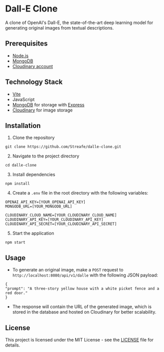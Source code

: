 # Dall-E Clone

A clone of OpenAI's Dall-E, the state-of-the-art deep learning model for generating original images from textual descriptions.

## Prerequisites

- [Node.js](https://nodejs.org/en/download/)
- [MongoDB](https://docs.mongodb.com/manual/installation/)
- [Cloudinary account](https://cloudinary.com/signup)

## Technology Stack

- [Vite](https://github.com/vitejs/vite)
- JavaScript
- [MongoDB](https://www.mongodb.com/) for storage with [Express](https://expressjs.com/)
- [Cloudinary](https://cloudinary.com/) for image storage

## Installation

1. Clone the repository

```
git clone https://github.com/Streafe/dalle-clone.git
```

2. Navigate to the project directory

```
cd dalle-clone
```

3. Install dependencies

```
npm install
```

4. Create a `.env` file in the root directory with the following variables:

```
OPENAI_API_KEY=[YOUR_OPENAI_API_KEY]
MONGODB_URL=[YOUR_MONGODB_URL]

CLOUDINARY_CLOUD_NAME=[YOUR_CLOUDINARY_CLOUD_NAME]
CLOUDINARY_API_KEY=[YOUR_CLOUDINARY_API_KEY]
CLOUDINARY_API_SECRET=[YOUR_CLOUDINARY_API_SECRET]
```

5. Start the application

```
npm start
```

## Usage

- To generate an original image, make a `POST` request to `http://localhost:8080/api/v1/dalle` with the following JSON payload:

```
{
"prompt": "A three-story yellow house with a white picket fence and a red door."
}
```

- The response will contain the URL of the generated image, which is stored in the database and hosted on Cloudinary for better scalability.

## License

This project is licensed under the MIT License - see the [LICENSE](LICENSE) file for details.
